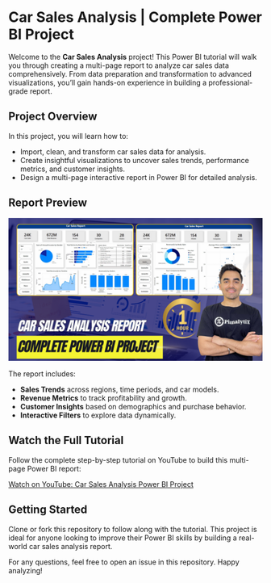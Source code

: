 # Car Sales Analysis | Complete Power BI Project

Welcome to the **Car Sales Analysis** project! This Power BI tutorial will walk you through creating a multi-page report to analyze car sales data comprehensively. From data preparation and transformation to advanced visualizations, you’ll gain hands-on experience in building a professional-grade report.

## Project Overview

In this project, you will learn how to:
- Import, clean, and transform car sales data for analysis.
- Create insightful visualizations to uncover sales trends, performance metrics, and customer insights.
- Design a multi-page interactive report in Power BI for detailed analysis.

## Report Preview

![Car Sales Analysis Report](https://github.com/pianalytix/Car-Sales-Analysis-Complete-Project-in-Power-BI/blob/main/Car%20Sales%20Analysis%20Report%20%202.png?raw=true)

The report includes:
- **Sales Trends** across regions, time periods, and car models.
- **Revenue Metrics** to track profitability and growth.
- **Customer Insights** based on demographics and purchase behavior.
- **Interactive Filters** to explore data dynamically.

## Watch the Full Tutorial

Follow the complete step-by-step tutorial on YouTube to build this multi-page Power BI report:

[Watch on YouTube: Car Sales Analysis Power BI Project](https://youtu.be/N2sr4ngDl78?si=PyFovXFrjf6JJR1G)

## Getting Started

Clone or fork this repository to follow along with the tutorial. This project is ideal for anyone looking to improve their Power BI skills by building a real-world car sales analysis report.

For any questions, feel free to open an issue in this repository. Happy analyzing!
